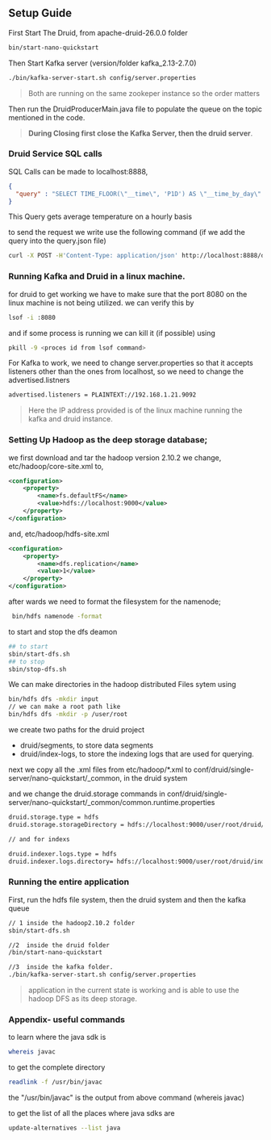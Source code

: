 ## Setup Guide
First Start The Druid, from apache-druid-26.0.0 folder

```bash
bin/start-nano-quickstart
```
Then Start Kafka server (version/folder kafka_2.13-2.7.0)

```bash
./bin/kafka-server-start.sh config/server.properties
```
> Both are running on the same zookeper instance so the order matters

Then run the DruidProducerMain.java file to populate the queue on the topic mentioned in the code. 

> **During Closing first close the Kafka Server, then the druid server**.

### Druid Service SQL calls
SQL Calls can be made to localhost:8888,

```json
{
  "query" : "SELECT TIME_FLOOR(\"__time\", 'P1D') AS \"__time_by_day\" , AVG(\"tempValue\") AS \"avg_tempValue\" FROM \"test1\" GROUP BY 1 ORDER BY 2 DESC"
}
```
This Query gets average temperature on a hourly basis

to send the request we write use the following command (if we add the query into the query.json file)

```bash
curl -X POST -H'Content-Type: application/json' http://localhost:8888/druid/v2/sql/ -d @query.json
```

### Running Kafka and Druid in a linux machine.
for druid to get working we have to make sure that the port 8080 on the linux machine is not being utilized. we can verify this by

```bash
lsof -i :8080
```
and if some process is running we can kill it (if possible) using 

```bash
pkill -9 <proces id from lsof command>
```

For Kafka to work, we need to change server.properties so that it accepts listeners other than the ones from localhost, so we need to change the advertised.listners

```bash
advertised.listeners = PLAINTEXT://192.168.1.21.9092
```
> Here the IP address provided is of the linux machine running the kafka and druid instance.



### Setting Up Hadoop as the deep storage database;

we first download and tar the hadoop version 2.10.2
we change, etc/hadoop/core-site.xml to,

```xml
<configuration>
    <property>
        <name>fs.defaultFS</name>
        <value>hdfs://localhost:9000</value>
    </property>
</configuration>
```
and, etc/hadoop/hdfs-site.xml

```xml
<configuration>
    <property>
        <name>dfs.replication</name>
        <value>1</value>
    </property>
</configuration>
```

after wards we need to format the filesystem for the namenode;

```bash
 bin/hdfs namenode -format
```

to start and stop the dfs deamon

```bash
## to start
sbin/start-dfs.sh
## to stop
sbin/stop-dfs.sh
```
We can make directories in the hadoop distributed Files sytem using

```bash
bin/hdfs dfs -mkdir input
// we can make a root path like
bin/hdfs dfs -mkdir -p /user/root
```
we create two paths for the druid project
- druid/segments, to store data segments
- druid/index-logs, to store the indexing logs that are used for querying.

next we copy all the .xml files from
etc/hadoop/*.xml to conf/druid/single-server/nano-quickstart/_common, in the druid system

and we change the druid.storage commands in conf/druid/single-server/nano-quickstart/_common/common.runtime.properties

```bash
druid.storage.type = hdfs
druid.storage.storageDirectory = hdfs://localhost:9000/user/root/druid/segments

// and for indexs

druid.indexer.logs.type = hdfs
druid.indexer.logs.directory= hdfs://localhost:9000/user/root/druid/index-logs
```
### Running the entire application

First, run the hdfs file system, then the druid system and then the kafka queue

```bash
// 1 inside the hadoop2.10.2 folder
sbin/start-dfs.sh

//2  inside the druid folder
/bin/start-nano-quickstart

//3  inside the kafka folder.
./bin/kafka-server-start.sh config/server.properties
```

> application in the current state is working and is able to use the hadoop DFS as its deep storage.
 


### Appendix- useful commands

to learn where the java sdk is 

```bash
whereis javac
```

to get the complete directory

```bash
readlink -f /usr/bin/javac
```
the "/usr/bin/javac" is the output from above command (whereis javac)

to get the list of all the places where java sdks are 

```bash
update-alternatives --list java
```





